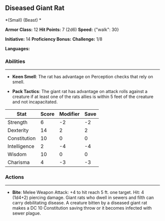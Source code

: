 ## Diseased Giant Rat
*(Small) (Beast) *

**Armor Class:** 12
**Hit Points:** 7 (2d6)
**Speed:** {"walk": 30}

**Initiative:** 14
**Proficiency Bonus:**
**Challenge:** 1/8

**Languages:** 

### Abilities
 --- 
- **Keen Smell**: The rat has advantage on Perception checks that rely on smell.

- **Pack Tactics**: The giant rat has advantage on attack rolls against a creature if at least one of the rats allies is within 5 feet of the creature and not incapacitated.



| Stat | Score | Modifier | Save |
| ---- | ---- | ---- | ---- |
| Strength | 6 | -2 | -2 |
| Dexterity | 14 | 2 | 2 |
| Constitution | 10 | 0 | 0 |
| Intelligence | 2 | -4 | -4 |
| Wisdom | 10 | 0 | 0 |
| Charisma | 4 | -3 | -3 |

### Actions
 --- 
- **Bite**: Melee Weapon Attack: +4 to hit  reach 5 ft.  one target. Hit: 4 (1d4+2) piercing damage. Giant rats who dwell in sewers and filth can carry debilitating disease. A creature bitten by a diseased giant rat makes a DC 10 Constitution saving throw or it becomes infected with sewer plague.

